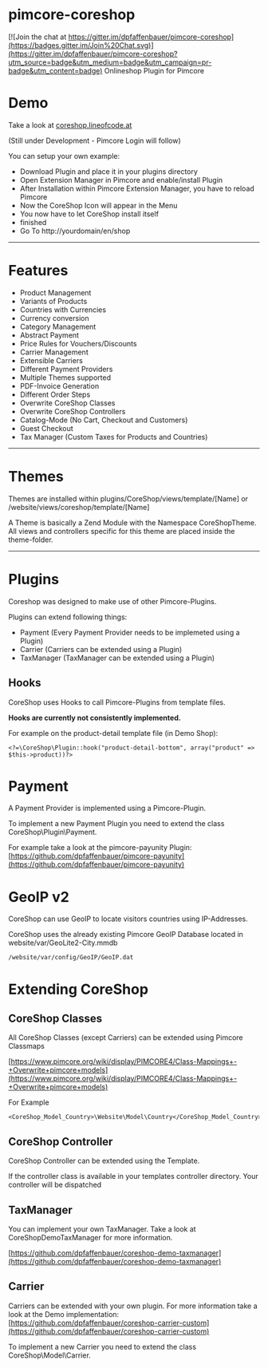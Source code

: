 # pimcore-coreshop

[![Join the chat at https://gitter.im/dpfaffenbauer/pimcore-coreshop](https://badges.gitter.im/Join%20Chat.svg)](https://gitter.im/dpfaffenbauer/pimcore-coreshop?utm_source=badge&utm_medium=badge&utm_campaign=pr-badge&utm_content=badge)
Onlineshop Plugin for Pimcore

# Demo
Take a look at [coreshop.lineofcode.at](http://coreshop.lineofcode.at)

(Still under Development - Pimcore Login will follow)

You can setup your own example:

* Download Plugin and place it in your plugins directory
* Open Extension Manager in Pimcore and enable/install Plugin
* After Installation within Pimcore Extension Manager, you have to reload Pimcore
* Now the CoreShop Icon will appear in the Menu
* You now have to let CoreShop install itself
* finished
* Go To http://yourdomain/en/shop

___

# Features
* Product Management
* Variants of Products
* Countries with Currencies
* Currency conversion
* Category Management
* Abstract Payment
* Price Rules for Vouchers/Discounts
* Carrier Management
* Extensible Carriers
* Different Payment Providers
* Multiple Themes supported
* PDF-Invoice Generation
* Different Order Steps
* Overwrite CoreShop Classes
* Overwrite CoreShop Controllers
* Catalog-Mode (No Cart, Checkout and Customers)
* Guest Checkout
* Tax Manager (Custom Taxes for Products and Countries)

____

# Themes
Themes are installed within plugins/CoreShop/views/template/[Name] or /website/views/coreshop/template/[Name]

A Theme is basically a Zend Module with the Namespace CoreShopTheme. All views and controllers specific for this theme are placed inside the theme-folder.

____

# Plugins
Coreshop was designed to make use of other Pimcore-Plugins. 

Plugins can extend following things:
* Payment (Every Payment Provider needs to be implemeted using a Plugin)
* Carrier (Carriers can be extended using a Plugin)
* TaxManager (TaxManager can be extended using a Plugin)

## Hooks
CoreShop uses Hooks to call Pimcore-Plugins from template files.

**Hooks are currently not consistently implemented.**

For example on the product-detail template file (in Demo Shop):

```
<?=\CoreShop\Plugin::hook("product-detail-bottom", array("product" => $this->product))?>
```

# Payment
A Payment Provider is implemented using a Pimcore-Plugin.

To implement a new Payment Plugin you need to extend the class CoreShop\Plugin\Payment.

For example take a look at the pimcore-payunity Plugin: [https://github.com/dpfaffenbauer/pimcore-payunity](https://github.com/dpfaffenbauer/pimcore-payunity)

# GeoIP v2
CoreShop can use GeoIP to locate visitors countries using IP-Addresses.

CoreShop uses the already existing Pimcore GeoIP Database located in website/var/GeoLite2-City.mmdb

```
/website/var/config/GeoIP/GeoIP.dat
```

# Extending CoreShop

## CoreShop Classes
All CoreShop Classes (except Carriers) can be extended using Pimcore Classmaps

[https://www.pimcore.org/wiki/display/PIMCORE4/Class-Mappings+-+Overwrite+pimcore+models](https://www.pimcore.org/wiki/display/PIMCORE4/Class-Mappings+-+Overwrite+pimcore+models)

For Example
```
<CoreShop_Model_Country>\Website\Model\Country</CoreShop_Model_Country>
```

## CoreShop Controller
CoreShop Controller can be extended using the Template.

If the controller class is available in your templates controller directory. Your controller will be dispatched

## TaxManager
You can implement your own TaxManager. Take a look at CoreShopDemoTaxManager for more information.

[https://github.com/dpfaffenbauer/coreshop-demo-taxmanager](https://github.com/dpfaffenbauer/coreshop-demo-taxmanager)

## Carrier
Carriers can be extended with your own plugin. For more information take a look at the Demo implementation: [https://github.com/dpfaffenbauer/coreshop-carrier-custom](https://github.com/dpfaffenbauer/coreshop-carrier-custom)

To implement a new Carrier you need to extend the class CoreShop\Model\Carrier.

